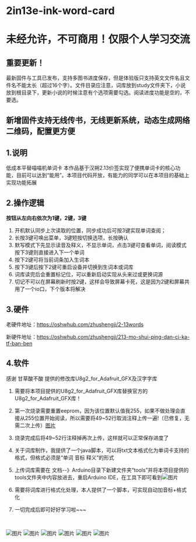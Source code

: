 # 2in13e-ink-word-card
# 未经允许，不可商用！仅限个人学习交流
## 重要更新！
最新固件与工具已发布，支持多图书进度保存，但是体验版只支持英文文件名且文件名不能太长（超过16个字）。文件目录应注意，词库放到study文件夹下，小说放到根目录下，更新小说的时候注意有个选项需要勾选。阅读进度功能是空的，不要选。

## 新增固件支持无线传书，无线更新系统，动态生成网络二维码，配置更方便
## 1.说明
低成本平替喵喵机单词卡
本作品基于汉朔2.13价签实现了便携单词卡的核心功能，目前可以达到“能用”。本项目代码开放，有能力的同学可以在本项目的基础上实现功能拓展
## 2.操作逻辑
**按钮从左向右依次为1键，2键，3键**

1. 开机默认同步上次读取的位置，同步成功后可按3键实现单词查阅；
2. 长按3键可唤出菜单，3键短按切换选项，长按确认
3. 默写模式下先显示读音及释义，不显示单词，点击3键可查看单词，阅读模式按下3键则直接进入下一个单词
4. 按下2键可将当前词条加入生词本
5. 按下3键后按下2键可重启设备并切换到生词本或词库
6. 词库读完后会重置标记位，可以重新启动实现从头来过或更换词源
7. 切记不可以在屏幕刷新时按2键，这样会导致屏幕卡死，这是因为2键和屏幕共用了一个io口，下个版本将解决

## 3.硬件

老硬件地址：https://oshwhub.com/zhushengji/2-13words

新硬件地址：https://oshwhub.com/zhushengji/213-mo-shui-ping-dan-ci-ka-tf-ban-ben

## 4.软件

感谢 甘草酸不酸 提供的修改库U8g2_for_Adafruit_GFX及汉字字库

1. 需要将本项目提供的U8g2_for_Adafruit_GFX库替换官方的U8g2_for_Adafruit_GFX库！
2. 第一次烧录需要重置eeprom，因为该位置默认值我255，如果不做处理会直接从255位置开始阅读，所以需要将49~52行取消注释上传一遍!（已修复，无需二次上传）[图片](https://user-images.githubusercontent.com/32239713/159401172-e15e5f80-4c89-4f9a-b4e3-98a89f70f83e.png)

3. 烧录完成后将49~52行注释掉再次上传，这样就可以正常保存进度了
4. 关于词库制作，我提供了一个java脚本，可以将txt文本格式化为单词卡支持的格式，但格式必须是“单词 音标 释义”的形式
5. 上传词库需要在 文档--》Arduino目录下新建文件夹“tools”并将本项目提供的tools文件夹中内容放进去，重启Arduino IDE，在工具下即可看到![图片](https://user-images.githubusercontent.com/32239713/159401123-c598ce18-4d4e-4de0-a9ad-e0986b418ee7.png)

6. 需要将词库进行格式化处理，本人提供了一个脚本，可实现自动加音标+格式化
7. 一切完成后即可好好学习啦~~~

​		

![图片](https://user-images.githubusercontent.com/32239713/159209550-265dac6f-3148-4d76-aae0-9b929021ff41.png)
![图片](https://user-images.githubusercontent.com/32239713/159209559-b1f59d90-5b27-4923-a324-4fccfb4cf89e.png)
![图片](https://user-images.githubusercontent.com/32239713/159209562-58d1b9a1-3805-4f9c-a024-9cd08fbf3864.png)
![图片](https://user-images.githubusercontent.com/32239713/159209565-1072ad2e-00e5-4b69-b224-f51866ade30a.png)
![图片](https://user-images.githubusercontent.com/32239713/159209569-ce56a6ff-7d87-4ed4-b142-da4a573168eb.png)
![图片](https://user-images.githubusercontent.com/32239713/159209574-174a7916-9fc6-4ef4-b975-4992a1e07a98.png)
